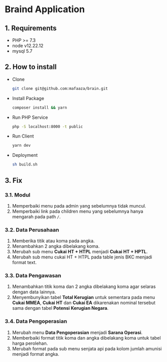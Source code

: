 # Braind Application

## 1. Requirements

- PHP >= 7.3
- node v12.22.12
- mysql 5.7

## 2. How to install

- Clone

  ```bash
  git clone git@github.com:mafaaza/brain.git

  ```

- Install Package

  ```bash
  composer install && yarn

  ```

- Run PHP Service

  ```bash
  php -S localhost:8000 -t public
  ```

- Run Client

  ```bash
  yarn dev
  ```

- Deployment

  ```bash
  sh build.sh
  ```

## 3. Fix

### 3.1. Modul

1. Memperbaiki menu pada admin yang sebelumnya tidak muncul.
2. Memperbaiki link pada children menu yang sebelumnya hanya mengarah pada path `/`.

### 3.2. Data Perusahaan

1. Memberika titik atau koma pada angka.
2. Menambahkan 2 angka dibelakang koma.
3. Merubah sub menu **Cukai HT + HTPL** menjadi **Cukai HT + HPTL**.
4. Merubah sub menu cukai HT + HTPL pada table jenis BKC menjadi format text.

### 3.3. Data Pengawasan

1. Menambahkan titik koma dan 2 angka dibelakang koma agar selaras dengan data lainnya.
2. Menyembunyikan tabel **Total Kerugian** untuk sementara pada menu **Cukai MMEA**, **Cukai HT** dan **Cukai EA** dikarenakan nominal tersebut sama dengan tabel **Potensi Kerugian Negara**.

### 3.4. Data Pengoperasian

1. Merubah menu **Data Pengoperasian** menjadi **Sarana Operasi**.
2. Memberbaiki format titik koma dan angka dibelakang koma untuk tabel harga perolehan.
3. Merubah format pada sub menu senjata api pada kolom jumlah amunisi menjadi format angka.
